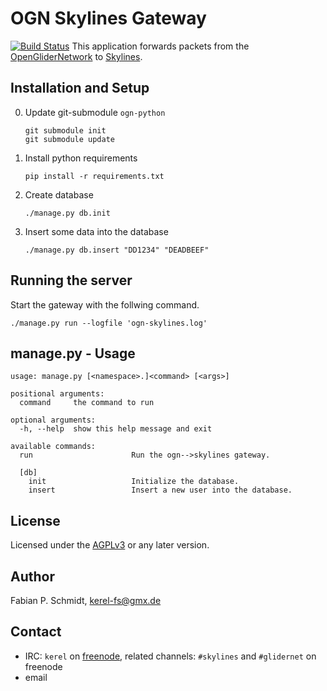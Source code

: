 # OGN Skylines Gateway
[![Build Status](https://travis-ci.org/kerel-fs/ogn-skylines-gateway.png?branch=master)](https://travis-ci.org/kerel-fs/ogn-skylines-gateway)
This application forwards packets from the [OpenGliderNetwork](http://glidernet.org) to [Skylines](https://skylines.aero).

## Installation and Setup
0. Update git-submodule `ogn-python`

   ```
   git submodule init
   git submodule update
   ```

1. Install python requirements

   ```
   pip install -r requirements.txt
   ```

2. Create database

   ```
   ./manage.py db.init
   ```

3. Insert some data into the database

   ```
   ./manage.py db.insert "DD1234" "DEADBEEF"
   ```

## Running the server
Start the gateway with the follwing command.

```
./manage.py run --logfile 'ogn-skylines.log'
```

## manage.py - Usage
```
usage: manage.py [<namespace>.]<command> [<args>]

positional arguments:
  command     the command to run

optional arguments:
  -h, --help  show this help message and exit

available commands:
  run                      Run the ogn-->skylines gateway.
  
  [db]
    init                   Initialize the database.
    insert                 Insert a new user into the database.
```

## License
Licensed under the [AGPLv3](LICENSE) or any later version.

## Author
Fabian P. Schmidt, <kerel-fs@gmx.de>

## Contact
- IRC: `kerel` on [freenode](https://freenode.net/),
  related channels: `#skylines` and `#glidernet` on freenode
- email
